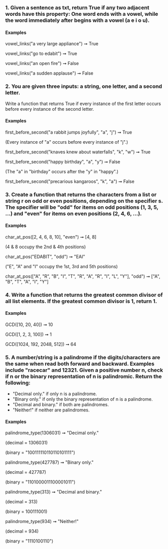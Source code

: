 ### 1. Given a sentence as txt, return True if any two adjacent words have this property: One word ends with a vowel, while the word immediately after begins with a vowel (a e i o u).

#### Examples

vowel_links("a very large appliance") ➞ True

vowel_links("go to edabit") ➞ True

vowel_links("an open fire") ➞ False

vowel_links("a sudden applause") ➞ False

### 2. You are given three inputs: a string, one letter, and a second letter.

Write a function that returns True if every instance of the first letter occurs before every instance of the second letter.

#### Examples

first_before_second("a rabbit jumps joyfully", "a", "j") ➞ True

(Every instance of "a" occurs before every instance of "j".)

first_before_second("knaves knew about waterfalls", "k", "w") ➞  True

first_before_second("happy birthday", "a", "y") ➞ False

(The "a" in "birthday" occurs after the "y" in "happy".)

first_before_second("precarious kangaroos", "k", "a") ➞ False


### 3. Create a function that returns the characters from a list or string r on odd or even positions, depending on the specifier s. The specifier will be "odd" for items on odd positions (1, 3, 5, ...) and "even" for items on even positions (2, 4, 6, ...).

#### Examples

char_at_pos([2, 4, 6, 8, 10], "even") ➞ [4, 8]

(4 & 8 occupy the 2nd & 4th positions)

char_at_pos("EDABIT", "odd") ➞ "EAI"

("E", "A" and "I" occupy the 1st, 3rd and 5th positions)

char_at_pos(["A", "R", "B", "I", "T", "R", "A", "R", "I", "L", "Y"], "odd") ➞ ["A", "B", "T", "A", "I", "Y"]

### 4. Write a function that returns the greatest common divisor of all list elements. If the greatest common divisor is 1, return 1.

#### Examples

GCD([10, 20, 40]) ➞ 10

GCD([1, 2, 3, 100]) ➞ 1

GCD([1024, 192, 2048, 512]) ➞ 64

### 5. A number/string is a palindrome if the digits/characters are the same when read both forward and backward. Examples include "racecar" and 12321. Given a positive number n, check if n or the binary representation of n is palindromic. Return the following:

- "Decimal only." if only n is a palindrome.
- "Binary only." if only the binary representation of n is a palindrome.
- "Decimal and binary." if both are palindromes.
- "Neither!" if neither are palindromes.

#### Examples

palindrome_type(1306031) ➞ "Decimal only."

(decimal = 1306031)

(binary  = "100111110110110101111")

palindrome_type(427787) ➞ "Binary only."

(decimal = 427787)

(binary  = "1101000011100001011")

palindrome_type(313) ➞ "Decimal and binary."

(decimal = 313)

(binary  = 100111001)

palindrome_type(934) ➞ "Neither!"

(decimal = 934)

(binary  = "1110100110")